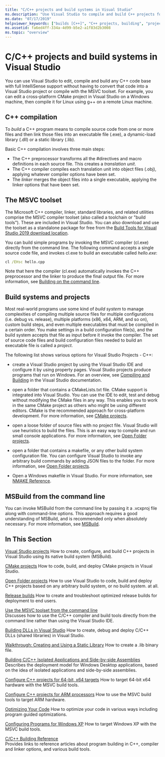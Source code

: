 ```yaml
---
title: "C/C++ projects and build systems in Visual Studio"
ms.description: "Use Visual Studio to compile and build C++ projects for Windows, ARM or Linux based on any project system."
ms.date: "07/17/2019"
helpviewer_keywords: ["builds [C++]", "C++ projects, building", "projects [C++], building", "builds [C++], options", "C++, build options"]
ms.assetid: fa6ed4ff-334a-4d99-b5e2-a1f83d2b3008
ms.topic: "overview"
---
```

# C/C++ projects and build systems in Visual Studio

You can use Visual Studio to edit, compile and build any C++ code base with full IntelliSense support without having to convert that code into a Visual Studio project or compile with the MSVC toolset. For example, you can edit a cross-platform CMake project in Visual Studio on a Windows machine, then compile it for Linux using g++ on a remote Linux machine.

## C++ compilation

To *build* a C++ program means to compile source code from one or more files and then link those files into an executable file (.exe), a dynamic-load library (.dll) or a static library (.lib).

Basic C++ compilation involves three main steps:

- The C++ preprocessor transforms all the #directives and macro definitions in each source file. This creates a *translation unit*.
- The C++ compiler compiles each translation unit into object files (.obj), applying whatever compiler options have been set.
- The *linker* merges the object files into a single executable, applying the linker options that have been set.

## The MSVC toolset

The Microsoft C++ compiler, linker, standard libraries, and related utilities comprise the MSVC compiler toolset (also called a toolchain or "build tools"). These are included in Visual Studio. You can also download and use the toolset as a standalone package for free from the [Build Tools for Visual Studio 2019 download location](https://visualstudio.microsoft.com/downloads/#build-tools-for-visual-studio-2019).

You can build simple programs by invoking the MSVC compiler (cl.exe) directly from the command line. The following command accepts a single source code file, and invokes cl.exe to build an executable called *hello.exe*:

```cmd
cl /EHsc hello.cpp
```
Note that here the compiler (cl.exe) automatically invokes the C++ preprocessor and the linker to produce the final output file.  For more information, see [Building on the command line](building-on-the-command-line.md).

## Build systems and projects

Most real-world programs use some kind of *build system* to manage complexities of compiling multiple source files for multiple configurations (i.e. debug vs. release), multiple platforms (x86, x64, ARM, and so on), custom build steps, and even multiple executables that must be compiled in a certain order. You make settings in a build configuration file(s), and the build system accepts that file as input before it invoke the compiler. The set of source code files and build configuration files needed to build an executable file is called a *project*.

The following list shows various options for Visual Studio Projects - C++:

- create a Visual Studio project by using the Visual Studio IDE and configure it by using property pages. Visual Studio projects produce programs that run on Windows. For an overview, see [Compiling and Building](/visualstudio/ide/compiling-and-building-in-visual-studio) in the Visual Studio documentation.

- open a folder that contains a CMakeLists.txt file. CMake support is integrated into Visual Studio. You can use the IDE to edit, test and debug without modifying the CMake files in any way. This enables you to work in the same CMake project as others who might be using different editors. CMake is the recommended approach for cross-platform development. For more information, see [CMake projects](cmake-projects-in-visual-studio.md).

- open a loose folder of source files with no project file. Visual Studio will use heuristics to build the files. This is an easy way to compile and run small console applications. For more information, see [Open Folder projects](open-folder-projects-cpp.md).

- open a folder that contains a makefile, or any other build system configuration file. You can configure Visual Studio to invoke any arbitrary build commands by adding JSON files to the folder. For more information, see [Open Folder projects](open-folder-projects-cpp.md).

- Open a Windows makefile in Visual Studio. For more information, see [NMAKE Reference](reference/nmake-reference.md).

## MSBuild from the command line

You can invoke MSBuild from the command line by passing it a .vcxproj file along with command-line options. This approach requires a good understanding of MSBuild, and is recommended only when absolutely necessary. For more information, see [MSBuild](msbuild-visual-cpp.md).

## In This Section

[Visual Studio projects](creating-and-managing-visual-cpp-projects.md)
How to create, configure, and build C++ projects in Visual Studio using its native build system (MSBuild).

[CMake projects](cmake-projects-in-visual-studio.md)
How to code, build, and deploy CMake projects in Visual Studio.

[Open Folder projects](open-folder-projects-cpp.md)
How to use Visual Studio to code, build and deploy C++ projects based on any arbitrary build system, or no build system. at all.

[Release builds](release-builds.md)
How to create and troubleshoot optimized release builds for deployment to end users.

[Use the MSVC toolset from the command line](building-on-the-command-line.md)<br/>
Discusses how to use the C/C++ compiler and build tools directly from the command line rather than using the Visual Studio IDE.

[Building DLLs in Visual Studio](dlls-in-visual-cpp.md)
How to create, debug and deploy C/C++ DLLs (shared libraries) in Visual Studio.

[Walkthrough: Creating and Using a Static Library](walkthrough-creating-and-using-a-static-library-cpp.md)
How to create a .lib binary file.

[Building C/C++ Isolated Applications and Side-by-side Assemblies](building-c-cpp-isolated-applications-and-side-by-side-assemblies.md)
Describes the deployment model for Windows Desktop applications, based on the idea of isolated applications and side-by-side assemblies.

[Configure C++ projects for 64-bit, x64 targets](configuring-programs-for-64-bit-visual-cpp.md)
How to target 64-bit x64 hardware with the MSVC build tools.

[Configure C++ projects for ARM processors](configuring-programs-for-arm-processors-visual-cpp.md)
How to use the MSVC build tools to target ARM hardware.

[Optimizing Your Code](optimizing-your-code.md)
How to optimize your code in various ways including program guided optimizations.

[Configuring Programs for Windows XP](configuring-programs-for-windows-xp.md)
How to target Windows XP with the MSVC build tools.

[C/C++ Building Reference](reference/c-cpp-building-reference.md)<br/>
Provides links to reference articles about program building in C++, compiler and linker options, and various build tools.
